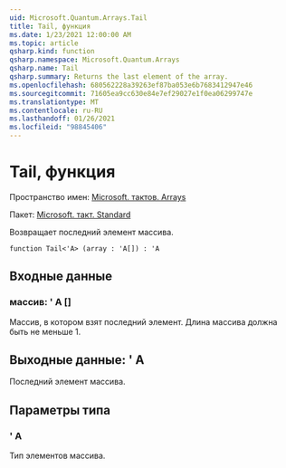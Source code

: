 ```yaml
---
uid: Microsoft.Quantum.Arrays.Tail
title: Tail, функция
ms.date: 1/23/2021 12:00:00 AM
ms.topic: article
qsharp.kind: function
qsharp.namespace: Microsoft.Quantum.Arrays
qsharp.name: Tail
qsharp.summary: Returns the last element of the array.
ms.openlocfilehash: 680562228a39263ef87ba053e6b7683412947e46
ms.sourcegitcommit: 71605ea9cc630e84e7ef29027e1f0ea06299747e
ms.translationtype: MT
ms.contentlocale: ru-RU
ms.lasthandoff: 01/26/2021
ms.locfileid: "98845406"
---
```

# <a name="tail-function"></a>Tail, функция

Пространство имен: [Microsoft. тактов. Arrays](xref:Microsoft.Quantum.Arrays)

Пакет: [Microsoft. такт. Standard](https://nuget.org/packages/Microsoft.Quantum.Standard)


Возвращает последний элемент массива.

```qsharp
function Tail<'A> (array : 'A[]) : 'A
```


## <a name="input"></a>Входные данные

### <a name="array--a"></a>массив: ' A []

Массив, в котором взят последний элемент. Длина массива должна быть не меньше 1.



## <a name="output--a"></a>Выходные данные: ' A

Последний элемент массива.

## <a name="type-parameters"></a>Параметры типа

### <a name="a"></a>' A

Тип элементов массива.